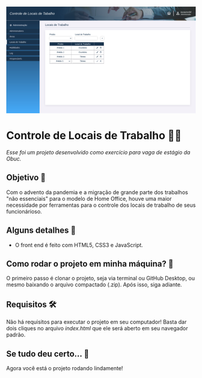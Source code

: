 ![Controle de Locais de Trabalho](readme-images/cover.png)

# Controle de Locais de Trabalho :woman_technologist:

*Esse foi um projeto desenvolvido como exercício para vaga de estágio da Obuc.*

## Objetivo :dart:

Com o advento da pandemia e a migração de grande parte dos trabalhos "não essenciais" para o modelo de Home Office, houve uma maior necessidade por ferramentas para o controle dos locais de trabalho de seus funcionárioso.

## Alguns detalhes :scroll:

* O front end é feito com HTML5, CSS3 e JavaScript.

## Como rodar o projeto em minha máquina? :thinking:

O primeiro passo é clonar o projeto, seja via terminal ou GitHub Desktop, ou mesmo baixando o arquivo compactado (.zip). Após isso, siga  adiante.

## Requisitos :hammer_and_wrench:

Não há requisitos para executar o projeto em seu computador! Basta dar dois cliques no arquivo *index.html* que ele será aberto em seu navegador padrão.

## Se tudo deu certo... :tada:

Agora você está o projeto rodando lindamente!